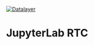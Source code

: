 [![Datalayer](https://assets.datalayer.design/datalayer-25.svg)](https://datalayer.io)

# JupyterLab RTC
